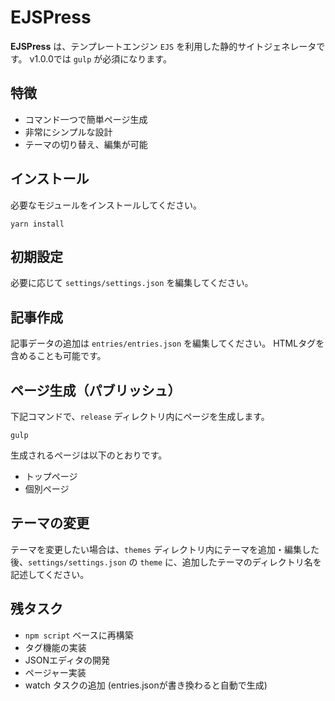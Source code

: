 # EJSPress

**EJSPress** は、テンプレートエンジン `EJS` を利用した静的サイトジェネレータです。
v1.0.0では `gulp` が必須になります。

## 特徴

- コマンド一つで簡単ページ生成
- 非常にシンプルな設計
- テーマの切り替え、編集が可能

## インストール

必要なモジュールをインストールしてください。

```
yarn install
```

## 初期設定

必要に応じて `settings/settings.json` を編集してください。

## 記事作成

記事データの追加は `entries/entries.json` を編集してください。
HTMLタグを含めることも可能です。

## ページ生成（パブリッシュ）

下記コマンドで、`release` ディレクトリ内にページを生成します。

```
gulp
```

生成されるページは以下のとおりです。

- トップページ
- 個別ページ


## テーマの変更

テーマを変更したい場合は、`themes` ディレクトリ内にテーマを追加・編集した後、`settings/settings.json` の `theme` に、追加したテーマのディレクトリ名を記述してください。

## 残タスク

- `npm script` ベースに再構築
- タグ機能の実装
- JSONエディタの開発
- ページャー実装
- watch タスクの追加 (entries.jsonが書き換わると自動で生成)


